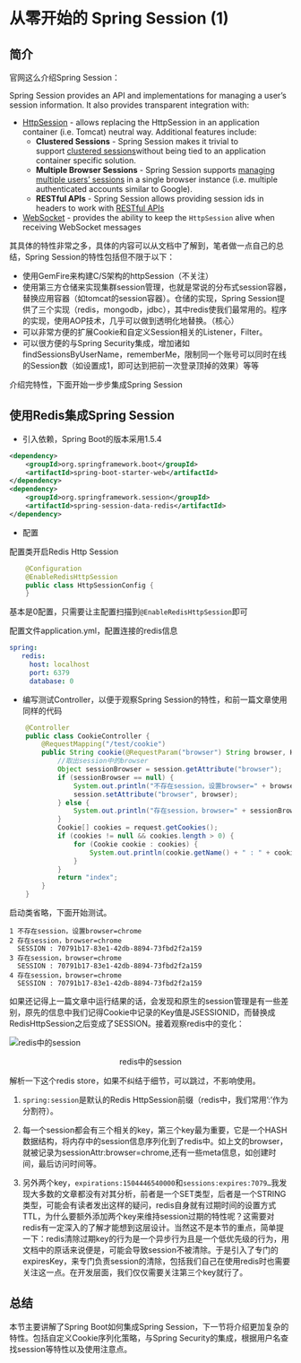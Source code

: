 # 从零开始的 Spring Session (1)

## 简介

官网这么介绍Spring Session：

Spring Session provides an API and implementations for managing a user’s session information. It also provides transparent integration with:

*   [HttpSession](https://docs.spring.io/spring-session/docs/1.3.1.RELEASE/reference/html5/#httpsession) - allows replacing the HttpSession in an application container (i.e. Tomcat) neutral way. Additional features include:
    *   **Clustered Sessions** - Spring Session makes it trivial to support [clustered sessions](https://docs.spring.io/spring-session/docs/1.3.1.RELEASE/reference/html5/#httpsession-redis)without being tied to an application container specific solution.
    *   **Multiple Browser Sessions** - Spring Session supports [managing multiple users’ sessions](https://docs.spring.io/spring-session/docs/1.3.1.RELEASE/reference/html5/#httpsession-multi) in a single browser instance (i.e. multiple authenticated accounts similar to Google).
    *   **RESTful APIs** - Spring Session allows providing session ids in headers to work with [RESTful APIs](https://docs.spring.io/spring-session/docs/1.3.1.RELEASE/reference/html5/#httpsession-rest)
*   [WebSocket](https://docs.spring.io/spring-session/docs/1.3.1.RELEASE/reference/html5/#websocket) - provides the ability to keep the `HttpSession` alive when receiving WebSocket messages

其具体的特性非常之多，具体的内容可以从文档中了解到，笔者做一点自己的总结，Spring Session的特性包括但不限于以下：

*   使用GemFire来构建C/S架构的httpSession（不关注）
*   使用第三方仓储来实现集群session管理，也就是常说的分布式session容器，替换应用容器（如tomcat的session容器）。仓储的实现，Spring Session提供了三个实现（redis，mongodb，jdbc），其中redis使我们最常用的。程序的实现，使用AOP技术，几乎可以做到透明化地替换。（核心）
*   可以非常方便的扩展Cookie和自定义Session相关的Listener，Filter。
*   可以很方便的与Spring Security集成，增加诸如findSessionsByUserName，rememberMe，限制同一个账号可以同时在线的Session数（如设置成1，即可达到把前一次登录顶掉的效果）等等

介绍完特性，下面开始一步步集成Spring Session

## 使用Redis集成Spring Session

*   引入依赖，Spring Boot的版本采用1.5.4

```xml
<dependency>
    <groupId>org.springframework.boot</groupId>
    <artifactId>spring-boot-starter-web</artifactId>
</dependency>
<dependency>
    <groupId>org.springframework.session</groupId>
    <artifactId>spring-session-data-redis</artifactId>
</dependency>
```

*   配置

配置类开启Redis Http Session

```java
    @Configuration
    @EnableRedisHttpSession
    public class HttpSessionConfig {
    }
```

基本是0配置，只需要让主配置扫描到`@EnableRedisHttpSession`即可

配置文件application.yml，配置连接的redis信息

```yml
spring:
   redis:
     host: localhost
     port: 6379
     database: 0
```

*   编写测试Controller，以便于观察Spring Session的特性，和前一篇文章使用同样的代码

```java
    @Controller
    public class CookieController {
        @RequestMapping("/test/cookie")
        public String cookie(@RequestParam("browser") String browser, HttpServletRequest request, HttpSession session) {
            //取出session中的browser
            Object sessionBrowser = session.getAttribute("browser");
            if (sessionBrowser == null) {
                System.out.println("不存在session，设置browser=" + browser);
                session.setAttribute("browser", browser);
            } else {
                System.out.println("存在session，browser=" + sessionBrowser.toString());
            }
            Cookie[] cookies = request.getCookies();
            if (cookies != null && cookies.length > 0) {
                for (Cookie cookie : cookies) {
                    System.out.println(cookie.getName() + " : " + cookie.getValue());
                }
            }
            return "index";
        }
    }
```

启动类省略，下面开始测试。

```
1 不存在session，设置browser=chrome
2 存在session，browser=chrome
  SESSION : 70791b17-83e1-42db-8894-73fbd2f2a159
3 存在session，browser=chrome
  SESSION : 70791b17-83e1-42db-8894-73fbd2f2a159
4 存在session，browser=chrome
  SESSION : 70791b17-83e1-42db-8894-73fbd2f2a159
```

如果还记得上一篇文章中运行结果的话，会发现和原生的session管理是有一些差别，原先的信息中我们记得Cookie中记录的Key值是JSESSIONID，而替换成RedisHttpSession之后变成了SESSION。接着观察redis中的变化：

![redis中的session](http://ov0zuistv.bkt.clouddn.com/image/redisSession.png)

<center>redis中的session</center>

解析一下这个redis store，如果不纠结于细节，可以跳过，不影响使用。

1. `spring:session`是默认的Redis HttpSession前缀（redis中，我们常用’:’作为分割符）。

2. 每一个session都会有三个相关的key，第三个key最为重要，它是一个HASH数据结构，将内存中的session信息序列化到了redis中。如上文的browser，就被记录为sessionAttr:browser=chrome,还有一些meta信息，如创建时间，最后访问时间等。

3. 另外两个key，`expirations:1504446540000`和`sessions:expires:7079…`我发现大多数的文章都没有对其分析，前者是一个SET类型，后者是一个STRING类型，可能会有读者发出这样的疑问，redis自身就有过期时间的设置方式TTL，为什么要额外添加两个key来维持session过期的特性呢？这需要对redis有一定深入的了解才能想到这层设计。当然这不是本节的重点，简单提一下：redis清除过期key的行为是一个异步行为且是一个低优先级的行为，用文档中的原话来说便是，可能会导致session不被清除。于是引入了专门的expiresKey，来专门负责session的清除，包括我们自己在使用redis时也需要关注这一点。在开发层面，我们仅仅需要关注第三个key就行了。

## 总结

本节主要讲解了Spring Boot如何集成Spring Session，下一节将介绍更加复杂的特性。包括自定义Cookie序列化策略，与Spring Security的集成，根据用户名查找session等特性以及使用注意点。